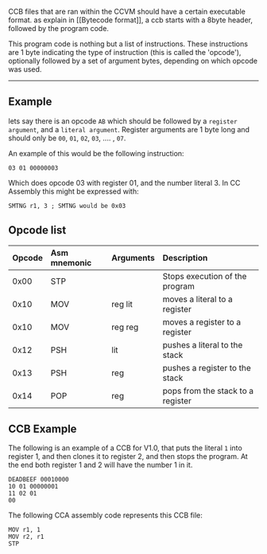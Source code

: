 CCB files that are ran within the CCVM should have a certain executable format. as explain in [[Bytecode format]], a ccb starts with a 8byte header, followed by the program code.

This program code is nothing but a list of instructions. These instructions are 1 byte indicating the type of instruction (this is called the 'opcode'), optionally followed by a set of argument bytes, depending on which opcode was used.

---

## Example

lets say there is an opcode `AB` which should be followed by a `register argument`, and a `literal argument`. Register arguments are 1 byte long and should only be `00`, `01`, `02`, `03`, .... , `07`.

An example of this would be the following instruction:

```ccb
03 01 00000003
```

Which does opcode 03 with register 01, and the number literal 3. In CC Assembly this might be expressed with:

```cca
SMTNG r1, 3 ; SMTNG would be 0x03
```

## Opcode list

| Opcode | Asm mnemonic | Arguments | Description                       |
| ------ |:------------ |:--------- |:--------------------------------- |
| 0x00   | STP          |           | Stops execution of the program    |
| 0x10   | MOV          | reg lit   | moves a literal to a register     |
| 0x10   | MOV          | reg reg   | moves a register to a register    |
| 0x12   | PSH         | lit       | pushes a literal to the stack     |
| 0x13   | PSH         | reg       | pushes a register to the stack    |
| 0x14   | POP          | reg       | pops from the stack to a register |

## CCB Example
The following is an example of a CCB for V1.0, that puts the literal `1` into register 1, and then clones it to register 2, and then stops the program. At the end both register 1 and 2 will have the number 1 in it.

```ccb
DEADBEEF 00010000
10 01 00000001
11 02 01
00
```

The following CCA assembly code represents this CCB file:
```cca
MOV r1, 1
MOV r2, r1
STP
```